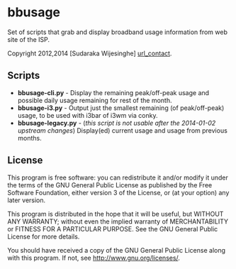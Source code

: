 bbusage
=======

Set of scripts that grab and display broadband usage information from web site
of the ISP.

Copyright 2012,2014 [Sudaraka Wijesinghe] [url_contact].

Scripts
-------

* __bbusage-cli.py__ - Display the remaining peak/off-peak usage and possible daily usage remaining for rest of the month.
* __bbusage-i3.py__ - Output just the smallest remaining (of peak/off-peak) usage, to be used with i3bar of i3wm via conky.
* __bbusage-legacy.py__ - (_this script is not usable after the 2014-01-02 upstream changes_) Display(ed) current usage and usage from previous months.

License
-------

This program is free software: you can redistribute it and/or modify
it under the terms of the GNU General Public License as published by
the Free Software Foundation, either version 3 of the License, or
(at your option) any later version.

This program is distributed in the hope that it will be useful,
but WITHOUT ANY WARRANTY; without even the implied warranty of
MERCHANTABILITY or FITNESS FOR A PARTICULAR PURPOSE.  See the
GNU General Public License for more details.

You should have received a copy of the GNU General Public License
along with this program.  If not, see <http://www.gnu.org/licenses/>.

  [url_contact]: http://sudaraka.org/contact/
